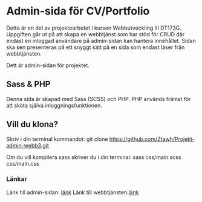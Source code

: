 # Admin-sida för CV/Portfolio
Detta är en del av projektearbetet i kursen Webbutveckling III DT173G.
Uppgiften går ut på att skapa en webbtjänst som har stöd för CRUD där endast en inloggad användare på admin-sidan kan hantera innehållet. Sidan ska sen presenteras på ett snyggt sätt på en sida som endast läser från webbtjänsten.

Dett är admin-sidan för projektet. 

## Sass & PHP
Denna sida är skapad med Sass (SCSS) och PHP. PHP används främst för att sköta själva inloggningsfunktionen.

## Vill du klona?
Skriv i din terminal kommandot:
git clone https://github.com/Ztawh/Projekt-admin-webb3.git

Om du vill kompilera sass skriver du i din terminal:
sass css/main.scss css/main.css

### Länkar
Länk till admin-sidan: [länk](https://studenter.miun.se/~amhv2000/writeable/projekt-admin/index.php)
Länk till webbtjänsten:[länk](https://studenter.miun.se/~amhv2000/writeable/pub-webbklient-projekt/)